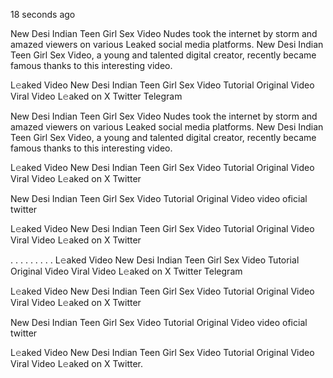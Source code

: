 18 seconds ago

New Desi Indian Teen Girl Sex Video Nudes took the internet by storm and amazed viewers on various Leaked social media platforms. New Desi Indian Teen Girl Sex Video, a young and talented digital creator, recently became famous thanks to this interesting video.

L𝚎aked Video New Desi Indian Teen Girl Sex Video Tutorial Original Video Viral Video L𝚎aked on X Twitter Telegram


New Desi Indian Teen Girl Sex Video Nudes took the internet by storm and amazed viewers on various Leaked social media platforms. New Desi Indian Teen Girl Sex Video, a young and talented digital creator, recently became famous thanks to this interesting video.

L𝚎aked Video New Desi Indian Teen Girl Sex Video Tutorial Original Video Viral Video L𝚎aked on X Twitter

New Desi Indian Teen Girl Sex Video Tutorial Original Video video oficial twitter

L𝚎aked Video New Desi Indian Teen Girl Sex Video Tutorial Original Video Viral Video L𝚎aked on X Twitter

. . . . . . . . . L𝚎aked Video New Desi Indian Teen Girl Sex Video Tutorial Original Video Viral Video L𝚎aked on X Twitter Telegram

L𝚎aked Video New Desi Indian Teen Girl Sex Video Tutorial Original Video Viral Video L𝚎aked on X Twitter

New Desi Indian Teen Girl Sex Video Tutorial Original Video video oficial twitter

L𝚎aked Video New Desi Indian Teen Girl Sex Video Tutorial Original Video Viral Video L𝚎aked on X Twitter.
